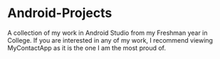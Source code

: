 # Android-Projects
A collection of my work in Android Studio from my Freshman year in College.
If you are interested in any of my work, I recommend viewing MyContactApp as it is the one I am the most proud of.
